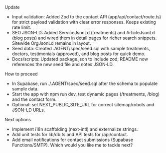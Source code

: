 Update

- Input validation: Added Zod to the contact API (app/api/contact/route.ts) for strict payload validation with clear error responses. Keeps existing rate limit.
- SEO JSON-LD: Added ServiceJsonLd (treatments) and ArticleJsonLd (blog posts) and wired them in detail pages for richer search snippets. Sitewide OrgJsonLd remains in layout.
- Seed data: Created .AGENT/spec/seed.sql with sample treatments, doctors, testimonials (approved), and blog posts for quick demo.
- Docs/scripts: Updated package.json to include zod; README now references the new seed file and notes JSON‑LD.

How to proceed

- In Supabase, run ./.AGENT/spec/seed.sql after the schema to populate sample data.
- Start the app with npm run dev, test dynamic pages (/treatments, /blog) and the contact form.
- Optional: set NEXT_PUBLIC_SITE_URL for correct sitemap/robots and JSON-LD URLs.

Next options

- Implement i18n scaffolding (next-intl) and externalize strings.
- Add unit tests for lib/db.ts and API tests for /api/contact.
- Add email notifications for contact submissions (Supabase Functions/SMTP).
  Which would you like me to tackle next?
